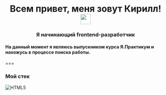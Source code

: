<h1 align="center">Всем привет, меня зовут Кирилл!
<img src="https://github.com/blackcater/blackcater/raw/main/images/Hi.gif" height="32"/></h1>
<h3 align="center">Я начинающий frontend-разработчик</h3>

#### На данный момент я являюсь выпускником курса Я.Практикум и нахожусь в процессе поиска работы. ####

===

### Мой стек ###
![HTML5](https://img.shields.io/badge/html5-%23E34F26.svg?style=for-the-badge&logo=html5&logoColor=white)
<!--
**Kirill-Kor/Kirill-Kor** is a ✨ _special_ ✨ repository because its `README.md` (this file) appears on your GitHub profile.

Here are some ideas to get you started:

- 🔭 I’m currently working on ...
- 🌱 I’m currently learning ...
- 👯 I’m looking to collaborate on ...
- 🤔 I’m looking for help with ...
- 💬 Ask me about ...
- 📫 How to reach me: ...
- 😄 Pronouns: ...
- ⚡ Fun fact: ...
-->
